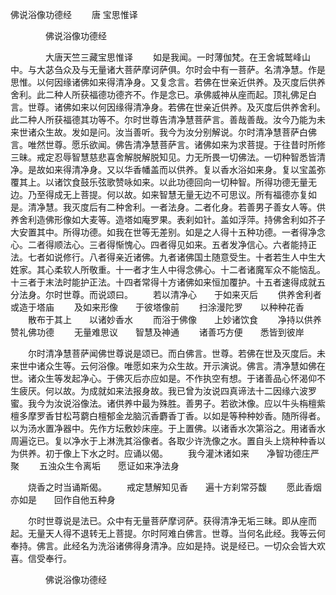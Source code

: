   佛说浴像功德经
　　唐 宝思惟译




　　　　佛说浴像功德经

　　　　大唐天竺三藏宝思惟译
　　如是我闻。一时薄伽梵。在王舍城鹫峰山中。与大苾刍众及与无量诸大菩萨摩诃萨俱。尔时会中有一菩萨。名清净慧。作是思惟。以何因缘诸佛如来得清净身。又复念言。若佛在世亲近供养。及灭度后供养舍利。此二种人所获福德功德齐不。作是念已。承佛威神从座而起。顶礼佛足白言。世尊。诸佛如来以何因缘得清净身。若佛在世亲近供养。及灭度后供养舍利。此二种人所获福德其功等不。尔时世尊告清净慧菩萨言。善哉善哉。汝今乃能为未来世诸众生故。发如是问。汝当善听。我今为汝分别解说。尔时清净慧菩萨白佛言。唯然世尊。愿乐欲闻。佛告清净慧菩萨言。诸佛如来为求菩提。于往昔时所修三昧。戒定忍辱智慧慈悲喜舍解脱解脱知见。力无所畏一切佛法。一切种智悉皆清净。是故如来得清净身。又以华香幡盖而以供养。复以香水浴如来身。复以宝盖弥覆其上。以诸饮食鼓乐弦歌赞咏如来。以此功德回向一切种智。所得功德无量无边。乃至得成无上菩提。何以故。如来智慧无量无边不可思议。所有福德亦复如是。清净慧。我灭度后有二种舍利。一者法身。二者化身。若善男子善女人等。供养舍利造佛形像如大麦等。造塔如庵罗果。表刹如针。盖如浮萍。持佛舍利如芥子大安置其中。所得功德。如我在世等无差别。如是之人得十五种功德。一者得净念心。二者得顺法心。三者得惭愧心。四者得见如来。五者发净信心。六者能持正法。七者如说修行。八者得亲近诸佛。九者诸佛国土随意受生。十者若生人中生大姓家。其心柔软人所敬重。十一者才生人中得念佛心。十二者诸魔军众不能恼乱。十三者于末法时能护正法。十四者常得十方诸佛如来恒加覆护。十五者速得成就五分法身。尔时世尊。而说颂曰。
　　若以清净心　　于如来灭后
　　供养舍利者　　或造于塔庙
　　及如来形像　　于彼塔像前
　　扫涂漫陀罗　　以种种花香
　　散布于其上　　以诸妙香水
　　而浴于佛像　　上妙诸饮食
　　净持以供养　　赞礼佛功德
　　无量难思议　　智慧及神通
　　诸善巧方便　　悉皆到彼岸

　　尔时清净慧菩萨闻佛世尊说是颂已。而白佛言。世尊。若佛在世及灭度后。未来世中诸众生等。云何浴像。唯愿如来为众生故。开示演说。佛言。清净慧如佛在世。诸众生等发起净心。于佛灭后亦应如是。不作执空有想。于诸善品心怀渴仰不生疲厌。何以故。为成就如来法报身故。我已曾为汝说四真谛法十二因缘六波罗蜜。我今为汝说浴像法。诸供养中最为殊胜。善男子。若欲沐像。应以牛头栴檀紫檀多摩罗香甘松芎藭白檀郁金龙脑沉香麝香丁香。以如是等种种妙香。随所得者。以为汤水置净器中。先作方坛敷妙床座。于上置佛。以诸香水次第浴之。用诸香水周遍讫已。复以净水于上淋洗其浴像者。各取少许洗像之水。置自头上烧种种香以为供养。初于像上下水之时。应诵以偈。
　　我今灌沐诸如来　　净智功德庄严聚
　　五浊众生令离垢　　愿证如来净法身

　　烧香之时当诵斯偈。
　　戒定慧解知见香　　遍十方刹常芬馥
　　愿此香烟亦如是　　回作自他五种身

　　尔时世尊说是法已。众中有无量菩萨摩诃萨。获得清净无垢三昧。即从座而起。无量天人得不退转无上菩提。尔时阿难白佛言。世尊。当何名此经。我等云何奉持。佛言。此经名为洗浴诸佛得身清净。应如是持。说是经已。一切众会皆大欢喜。信受奉行。

　　　　佛说浴像功德经


